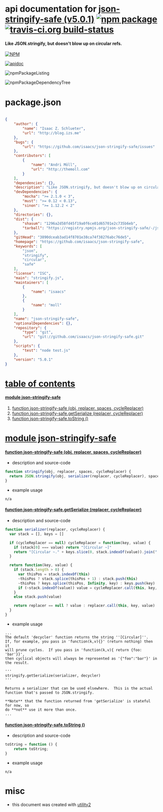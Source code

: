 # api documentation for  [json-stringify-safe (v5.0.1)](https://github.com/isaacs/json-stringify-safe)  [![npm package](https://img.shields.io/npm/v/npmdoc-json-stringify-safe.svg?style=flat-square)](https://www.npmjs.org/package/npmdoc-json-stringify-safe) [![travis-ci.org build-status](https://api.travis-ci.org/npmdoc/node-npmdoc-json-stringify-safe.svg)](https://travis-ci.org/npmdoc/node-npmdoc-json-stringify-safe)
#### Like JSON.stringify, but doesn't blow up on circular refs.

[![NPM](https://nodei.co/npm/json-stringify-safe.png?downloads=true&downloadRank=true&stars=true)](https://www.npmjs.com/package/json-stringify-safe)

[![apidoc](https://npmdoc.github.io/node-npmdoc-json-stringify-safe/build/screenCapture.buildCi.browser.%252Ftmp%252Fbuild%252Fapidoc.html.png)](https://npmdoc.github.io/node-npmdoc-json-stringify-safe/build/apidoc.html)

![npmPackageListing](https://npmdoc.github.io/node-npmdoc-json-stringify-safe/build/screenCapture.npmPackageListing.svg)

![npmPackageDependencyTree](https://npmdoc.github.io/node-npmdoc-json-stringify-safe/build/screenCapture.npmPackageDependencyTree.svg)



# package.json

```json

{
    "author": {
        "name": "Isaac Z. Schlueter",
        "url": "http://blog.izs.me"
    },
    "bugs": {
        "url": "https://github.com/isaacs/json-stringify-safe/issues"
    },
    "contributors": [
        {
            "name": "Andri Möll",
            "url": "http://themoll.com"
        }
    ],
    "dependencies": {},
    "description": "Like JSON.stringify, but doesn't blow up on circular refs.",
    "devDependencies": {
        "mocha": ">= 2.1.0 < 3",
        "must": ">= 0.12 < 0.13",
        "sinon": ">= 1.12.2 < 2"
    },
    "directories": {},
    "dist": {
        "shasum": "1296a2d58fd45f19a0f6ce01d65701e2c735b6eb",
        "tarball": "https://registry.npmjs.org/json-stringify-safe/-/json-stringify-safe-5.0.1.tgz"
    },
    "gitHead": "3890dceab3ad14f8701e38ca74f38276abc76de5",
    "homepage": "https://github.com/isaacs/json-stringify-safe",
    "keywords": [
        "json",
        "stringify",
        "circular",
        "safe"
    ],
    "license": "ISC",
    "main": "stringify.js",
    "maintainers": [
        {
            "name": "isaacs"
        },
        {
            "name": "moll"
        }
    ],
    "name": "json-stringify-safe",
    "optionalDependencies": {},
    "repository": {
        "type": "git",
        "url": "git://github.com/isaacs/json-stringify-safe.git"
    },
    "scripts": {
        "test": "node test.js"
    },
    "version": "5.0.1"
}
```



# <a name="apidoc.tableOfContents"></a>[table of contents](#apidoc.tableOfContents)

#### [module json-stringify-safe](#apidoc.module.json-stringify-safe)
1.  [function <span class="apidocSignatureSpan"></span>json-stringify-safe (obj, replacer, spaces, cycleReplacer)](#apidoc.element.json-stringify-safe.json-stringify-safe)
1.  [function <span class="apidocSignatureSpan">json-stringify-safe.</span>getSerialize (replacer, cycleReplacer)](#apidoc.element.json-stringify-safe.getSerialize)
1.  [function <span class="apidocSignatureSpan">json-stringify-safe.</span>toString ()](#apidoc.element.json-stringify-safe.toString)



# <a name="apidoc.module.json-stringify-safe"></a>[module json-stringify-safe](#apidoc.module.json-stringify-safe)

#### <a name="apidoc.element.json-stringify-safe.json-stringify-safe"></a>[function <span class="apidocSignatureSpan"></span>json-stringify-safe (obj, replacer, spaces, cycleReplacer)](#apidoc.element.json-stringify-safe.json-stringify-safe)
- description and source-code
```javascript
function stringify(obj, replacer, spaces, cycleReplacer) {
  return JSON.stringify(obj, serializer(replacer, cycleReplacer), spaces)
}
```
- example usage
```shell
n/a
```

#### <a name="apidoc.element.json-stringify-safe.getSerialize"></a>[function <span class="apidocSignatureSpan">json-stringify-safe.</span>getSerialize (replacer, cycleReplacer)](#apidoc.element.json-stringify-safe.getSerialize)
- description and source-code
```javascript
function serializer(replacer, cycleReplacer) {
  var stack = [], keys = []

  if (cycleReplacer == null) cycleReplacer = function(key, value) {
    if (stack[0] === value) return "[Circular ~]"
    return "[Circular ~." + keys.slice(0, stack.indexOf(value)).join(".") + "]"
  }

  return function(key, value) {
    if (stack.length > 0) {
      var thisPos = stack.indexOf(this)
      ~thisPos ? stack.splice(thisPos + 1) : stack.push(this)
      ~thisPos ? keys.splice(thisPos, Infinity, key) : keys.push(key)
      if (~stack.indexOf(value)) value = cycleReplacer.call(this, key, value)
    }
    else stack.push(value)

    return replacer == null ? value : replacer.call(this, key, value)
  }
}
```
- example usage
```shell
...
The default 'decycler' function returns the string ''[Circular]''.
If, for example, you pass in 'function(k,v){}' (return nothing) then it
will prune cycles.  If you pass in 'function(k,v){ return {foo: 'bar'}}',
then cyclical objects will always be represented as '{"foo":"bar"}' in
the result.

'''
stringify.getSerialize(serializer, decycler)
'''

Returns a serializer that can be used elsewhere.  This is the actual
function that's passed to JSON.stringify.

**Note** that the function returned from 'getSerialize' is stateful for now, so
do **not** use it more than once.
...
```

#### <a name="apidoc.element.json-stringify-safe.toString"></a>[function <span class="apidocSignatureSpan">json-stringify-safe.</span>toString ()](#apidoc.element.json-stringify-safe.toString)
- description and source-code
```javascript
toString = function () {
    return toString;
}
```
- example usage
```shell
n/a
```



# misc
- this document was created with [utility2](https://github.com/kaizhu256/node-utility2)
